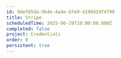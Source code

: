 ```yaml
---
id: 9defd5da-9b4e-4a4e-b7e9-d199d2df4798
title: Stripe
scheduledTime: 2025-06-19T10:00:00.000Z
completed: false
project: Credentials
order: 0
persistent: true
---
```


